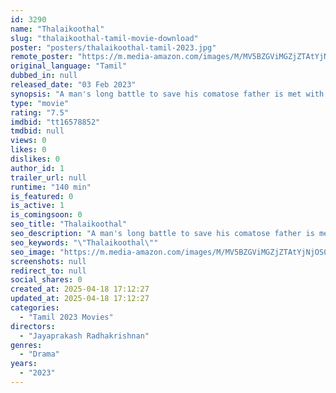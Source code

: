 ```yaml
---
id: 3290
name: "Thalaikoothal"
slug: "thalaikoothal-tamil-movie-download"
poster: "posters/thalaikoothal-tamil-2023.jpg"
remote_poster: "https://m.media-amazon.com/images/M/MV5BZGViMGZjZTAtYjNjOS00OTgwLTk2NjItOWJkZWE0YTk4ODU3XkEyXkFqcGc@._V1_SX300.jpg"
original_language: "Tamil"
dubbed_in: null
released_date: "03 Feb 2023"
synopsis: "A man's long battle to save his comatose father is met with financial obstacles, and with his family suggesting euthanasia as the best possible option. What will he do?"
type: "movie"
rating: "7.5"
imdbid: "tt16578852"
tmdbid: null
views: 0
likes: 0
dislikes: 0
author_id: 1
trailer_url: null
runtime: "140 min"
is_featured: 0
is_active: 1
is_comingsoon: 0
seo_title: "Thalaikoothal"
seo_description: "A man's long battle to save his comatose father is met with financial obstacles, and with his family suggesting euthanasia as the best possible option. What will he do?"
seo_keywords: "\"Thalaikoothal\""
seo_image: "https://m.media-amazon.com/images/M/MV5BZGViMGZjZTAtYjNjOS00OTgwLTk2NjItOWJkZWE0YTk4ODU3XkEyXkFqcGc@._V1_SX300.jpg"
screenshots: null
redirect_to: null
social_shares: 0
created_at: 2025-04-18 17:12:27
updated_at: 2025-04-18 17:12:27
categories:
  - "Tamil 2023 Movies"
directors:
  - "Jayaprakash Radhakrishnan"
genres:
  - "Drama"
years:
  - "2023"
---
```

